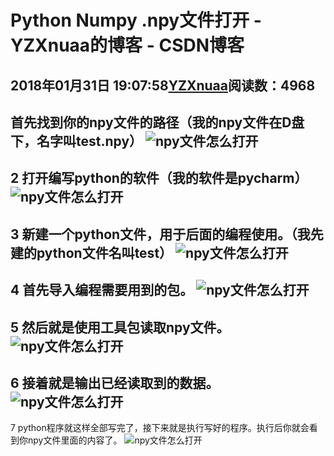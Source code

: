 # Python Numpy .npy文件打开 - YZXnuaa的博客 - CSDN博客
2018年01月31日 19:07:58[YZXnuaa](https://me.csdn.net/YZXnuaa)阅读数：4968
- 
首先找到你的npy文件的路径（我的npy文件在D盘下，名字叫test.npy）
![npy文件怎么打开](https://imgsa.baidu.com/exp/w=500/sign=d9878e9db81bb0518f24b328067bda77/a1ec08fa513d2697291e8ae25efbb2fb4216d844.jpg)
- 
2
打开编写python的软件（我的软件是pycharm）
![npy文件怎么打开](https://imgsa.baidu.com/exp/w=500/sign=c24f40968d18367aad897fdd1e728b68/279759ee3d6d55fbc0e5fb9966224f4a20a4dd6a.jpg)
- 
3
新建一个python文件，用于后面的编程使用。（我先建的python文件名叫test）
![npy文件怎么打开](https://imgsa.baidu.com/exp/w=500/sign=8ae888c12e1f95caa6f592b6f9167fc5/d1160924ab18972bc9e58d75edcd7b899f510ab5.jpg)
- 
4
首先导入编程需要用到的包。
![npy文件怎么打开](https://imgsa.baidu.com/exp/w=500/sign=960e759e798b4710ce2ffdccf3cfc3b2/ac4bd11373f0820276001c8040fbfbedaa641bfa.jpg)
- 
5
然后就是使用工具包读取npy文件。
![npy文件怎么打开](https://imgsa.baidu.com/exp/w=500/sign=7c865f4270899e51788e3a1472a6d990/b151f8198618367a93c8f36225738bd4b21ce5c8.jpg)
- 
6
接着就是输出已经读取到的数据。
![npy文件怎么打开](https://imgsa.baidu.com/exp/w=500/sign=1a1ad9a869d0f703e6b295dc38fb5148/d52a2834349b033bcbbc73651ece36d3d539bd5d.jpg)
- 
7
python程序就这样全部写完了，接下来就是执行写好的程序。执行后你就会看到你npy文件里面的内容了。
![npy文件怎么打开](https://imgsa.baidu.com/exp/w=500/sign=ce39087448166d223877159476220945/3b87e950352ac65c8bfae9ccf0f2b21192138a96.jpg)[](http://jingyan.baidu.com/album/7f41ecec26081d593d095c18.html?picindex=7)
